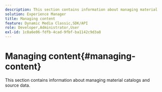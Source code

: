 ```yaml
---
description: This section contains information about managing material catalogs and source data.
solution: Experience Manager
title: Managing content
feature: Dynamic Media Classic,SDK/API
role: Developer,Administrator,User
exl-id: 1c8a6e06-fdfb-4cad-9fbf-ba1142c9d3a8
---
```

# Managing content{#managing-content}

This section contains information about managing material catalogs and source data.
